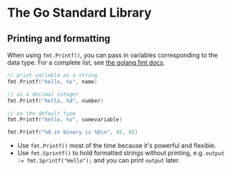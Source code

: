 # The Go Standard Library

## Printing and formatting

When using `fmt.Printf()`, you can pass in variables corresponding to the data type. For a complete list, see [the golang fmt docs]([url](https://pkg.go.dev/fmt)). 
```go
// print variable as a string
fmt.Printf("hello, %s", name)

// as a decimal integer
fmt.Printf("hello, %d", number)

// as the default type
fmt.Printf("hello, %v", somevariable)

fmt.Printf("%d in binary is %b\n", 42, 42)
```

- Use `fmt.Printf()` most of the time because it's powerful and flexible.
- Use `fmt.Sprintf()` to hold formatted strings without printing, e.g. `output := fmt.Sprintf("Hello");` and you can print `output` later.
